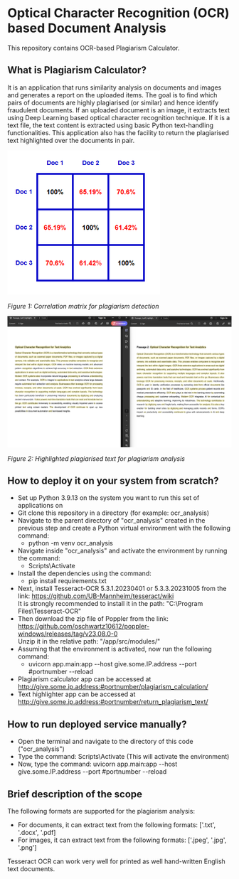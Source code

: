 # Optical Character Recognition (OCR) based Document Analysis

This repository contains OCR-based Plagiarism Calculator.

## What is Plagiarism Calculator?
It is an application that runs similarity analysis on documents and images and generates a report on the uploaded items. The goal is to find which pairs of documents are highly plagiarised (or similar) and hence identify fraudulent documents. If an uploaded document is an image, it extracts text using Deep Learning based optical character recognition technique. If it is a text file, the text content is extracted using basic Python text-handling functionalities. This application also has the facility to return the plagiarised text highlighted over the documents in pair.

![Correlation matrix for the uploaded documents](assets\corr_matrix_2.png)

*Figure 1: Correlation matrix for plagiarism detection*

![Highlighted plagiarised text in the documents pair](assets\side_by_side_analysis.png)

*Figure 2: Highlighted plagiarised text for plagiarism analysis*

## How to deploy it on your system from scratch?

- Set up Python 3.9.13 on the system you want to run this set of applications on
&nbsp;
- Git clone this repository in a directory (for example: ocr_analysis)
&nbsp;
- Navigate to the parent directory of "ocr_analysis" created in the previous step and create a Python virtual environment with the following command:
    - python -m venv ocr_analysis
&nbsp;
- Navigate inside "ocr_analysis" and activate the environment by running the command:
    - Scripts\Activate
&nbsp;
- Install the dependencies using the command:
    - pip install requirements.txt
&nbsp;
- Next, install Tesseract-OCR 5.3.1.20230401 or 5.3.3.20231005 from the link: https://github.com/UB-Mannheim/tesseract/wiki \
It is strongly recommended to install it in the path:
"C:\Program Files\Tesseract-OCR\"
&nbsp;
- Then download the zip file of Poppler from the link: https://github.com/oschwartz10612/poppler-windows/releases/tag/v23.08.0-0 \
Unzip it in the relative path:
"/app/src/modules/"
&nbsp;
- Assuming that the environment is activated, now run the following command:
    - uvicorn app.main:app --host give.some.IP.address --port #portnumber --reload
&nbsp;
- Plagiarism calculator app can be accessed at http://give.some.ip.address:#portnumber/plagiarism_calculation/
&nbsp;
- Text highlighter app can be accessed at http://give.some.ip.address:#portnumber/return_plagiarism_text/

## How to run deployed service manually?

- Open the terminal and navigate to the directory of this code ("ocr_analysis")
- Type the command: Scripts\Activate (This will activate the environment)
- Now, type the command: uvicorn app.main:app --host give.some.IP.address --port #portnumber --reload

## Brief description of the scope

The following formats are supported for the plagiarism analysis:
- For documents, it can extract text from the following formats:
['.txt', '.docx', '.pdf]
- For images, it can extract text from the following formats:
['.jpeg', '.jpg', '.png']

Tesseract OCR can work very well for printed as well hand-written English text documents.
